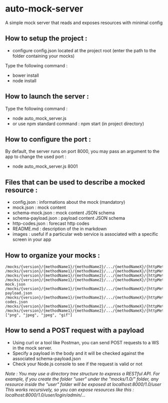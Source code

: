 # auto-mock-server
A simple mock server that reads and exposes resources with minimal config

## How to setup the project :
* configure config.json located at the project root (enter the path to the folder containing your mocks)

Type the following command :
* bower install
* node install

## How to launch the server :
Type the following command :
* node auto_mock_server.js
* or use npm standard command : npm start (in project directory)

## How to configure the port :
By default, the server runs on port 8000, you may pass an argument to the app to change the used port :
* node auto_mock_server.js 8001

## Files that can be used to describe a mocked resource :
* config.json : informations about the mock (mandatory)
* mock.json : mock content
* schema-mock.json : mock content JSON schema
* schema-payload.json : payload content JSON schema
* http-codes.json : forecast http codes
* README.md : description of the in markdown
* images : useful if a particular web service is associated with a specific screen in your app

## How to organize your mocks :
```
/mocks/{version}/{methodName1}/{methodName2}/.../{methodNameX}/{httpMethod}
/mocks/{version}/{methodName1}/{methodName2}/.../{methodNameX}/{httpMethod}/config.json
/mocks/{version}/{methodName1}/{methodName2}/.../{methodNameX}/{httpMethod}/mock.json
/mocks/{version}/{methodName1}/{methodName2}/.../{methodNameX}/{httpMethod}/schema-mock.json
/mocks/{version}/{methodName1}/{methodName2}/.../{methodNameX}/{httpMethod}/schema-payload.json
/mocks/{version}/{methodName1}/{methodName2}/.../{methodNameX}/{httpMethod}/http-codes.json
/mocks/{version}/{methodName1}/{methodName2}/.../{methodNameX}/{httpMethod}/README.md
/mocks/{version}/{methodName1}/{methodName2}/.../{methodNameX}/{httpMethod}/{image}.["png", "jpeg", "jpeg", "gif"]
```
## How to send a POST request with a payload
* Using curl or a tool like Postman, you can send POST requests to a WS in the mock server.
* Specify a payload in the body and it will be checked against the associated schema-payload.json
* Check your Node.js console to see if the request is valid or not

*Note :
You may use a directory tree structure to express a RESTful API. For example, if you create the folder "user" under the "mocks/1.0/" folder,
any resource inside the "user" folder will be exposed at localhost:8000/1.0/user
This works recursively, so you can expose resources like this :
localhost:8000/1.0/user/login/admin/...*
